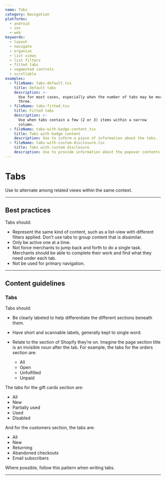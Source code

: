 ```yaml
---
name: Tabs
category: Navigation
platforms:
  - android
  - ios
  - web
keywords:
  - layout
  - navigate
  - organize
  - list views
  - list filters
  - fitted tabs
  - segmented controls
  - scrollable
examples:
  - fileName: tabs-default.tsx
    title: Default tabs
    description: >-
      Use for most cases, especially when the number of tabs may be more than
      three.
  - fileName: tabs-fitted.tsx
    title: Fitted tabs
    description: >-
      Use when tabs contain a few (2 or 3) items within a narrow
      column.
  - fileName: tabs-with-badge-content.tsx
    title: Tabs with badge content
    description: Use to inform a piece of information about the tabs.
  - fileName: tabs-with-custom-disclosure.tsx
    title: Tabs with custom disclosure
    description: Use to provide information about the popover contents
---
```


# Tabs

Use to alternate among related views within the same context.

---

## Best practices

Tabs should:

- Represent the same kind of content, such as a list-view with different filters applied. Don’t use tabs to group content that is dissimilar.
- Only be active one at a time.
- Not force merchants to jump back and forth to do a single task. Merchants should be able to complete their work and find what they need under each tab.
- Not be used for primary navigation.

---

## Content guidelines

### Tabs

Tabs should:

- Be clearly labeled to help differentiate the different sections beneath them.
- Have short and scannable labels, generally kept to single word.
- Relate to the section of Shopify they’re on. Imagine the page section title is an invisible noun after the tab. For example, the tabs for the orders section are:

  - All
  - Open
  - Unfulfilled
  - Unpaid

The tabs for the gift cards section are:

- All
- New
- Partially used
- Used
- Disabled

And for the customers section, the tabs are:

- All
- New
- Returning
- Abandoned checkouts
- Email subscribers

Where possible, follow this pattern when writing tabs.

---
